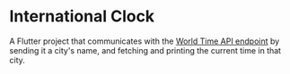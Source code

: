 # International Clock

A Flutter project that communicates with the [World Time API endpoint](http://worldtimeapi.org/api/) by sending it a city's name, and fetching and printing the current time in that city.
